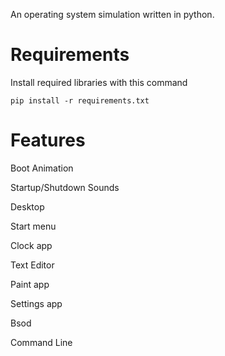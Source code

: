 An operating system simulation written in python.

# Requirements
Install required libraries with this command
```
pip install -r requirements.txt
```

# Features
Boot Animation

Startup/Shutdown Sounds

Desktop

Start menu

Clock app

Text Editor

Paint app

Settings app

Bsod

Command Line
